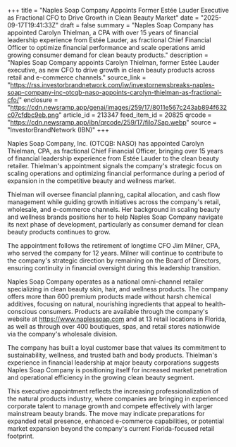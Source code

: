 +++
title = "Naples Soap Company Appoints Former Estée Lauder Executive as Fractional CFO to Drive Growth in Clean Beauty Market"
date = "2025-09-17T19:41:33Z"
draft = false
summary = "Naples Soap Company has appointed Carolyn Thielman, a CPA with over 15 years of financial leadership experience from Estée Lauder, as fractional Chief Financial Officer to optimize financial performance and scale operations amid growing consumer demand for clean beauty products."
description = "Naples Soap Company appoints Carolyn Thielman, former Estée Lauder executive, as new CFO to drive growth in clean beauty products across retail and e-commerce channels."
source_link = "https://rss.investorbrandnetwork.com/iw/investornewsbreaks-naples-soap-company-inc-otcqb-naso-appoints-carolyn-thielman-as-fractional-cfo/"
enclosure = "https://cdn.newsramp.app/genai/images/259/17/8011e567c243ab894f632c07cfdbc9eb.png"
article_id = 213347
feed_item_id = 20825
qrcode = "https://cdn.newsramp.app/ibn/qrcode/259/17/filo7Sap.webp"
source = "InvestorBrandNetwork (IBN)"
+++

<p>Naples Soap Company, Inc. (OTCQB: NASO) has appointed Carolyn Thielman, CPA, as fractional Chief Financial Officer, bringing over 15 years of financial leadership experience from Estée Lauder to the clean beauty retailer. Thielman's appointment signals the company's strategic focus on scaling operations and optimizing financial performance during a period of expansion in the competitive beauty and wellness market.</p><p>Thielman will oversee financial planning, capital allocation, and cash flow management while guiding growth initiatives across the company's retail, wholesale, and e-commerce channels. Her background in scaling beauty and wellness brands positions her to help Naples Soap Company navigate its next phase of development, particularly as consumer demand for clean beauty products continues to grow.</p><p>The appointment follows the retirement of longtime CFO Jim Milner, CPA, who served the company for 12 years. Milner will continue to contribute to the company's strategic direction by remaining on the Board of Directors, ensuring continuity in financial oversight during this leadership transition.</p><p>Naples Soap Company operates as a national omni-channel retailer specializing in clean beauty skin, hair, and wellness products. The company offers more than 600 premium products made without harsh chemical additives, focusing on natural, nourishing ingredients that appeal to health-conscious consumers. Products are available through the company's website at <a href="https://www.naplessoap.com" rel="nofollow" target="_blank">https://www.naplessoap.com</a> and at 13 retail locations in Florida, as well as through over 400 boutiques, spas, and retail stores nationwide via the company's wholesale division.</p><p>The company has built a loyal customer base that values its commitment to sustainability, wellness, and trusted bath and body products. Thielman's experience in financial leadership at major beauty corporations suggests Naples Soap Company is positioning itself for increased market penetration and operational efficiency in the growing clean beauty segment.</p><p>This executive appointment reflects the increasing professionalization of the natural products industry, where companies are bringing in experienced corporate talent to manage growth and compete effectively with larger mainstream beauty brands. The move may indicate preparations for expanded retail presence, enhanced e-commerce capabilities, or potential market expansion beyond the company's current Florida-focused retail footprint.</p>